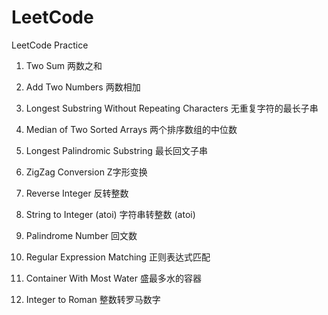 # LeetCode
LeetCode Practice

001. Two Sum
     两数之和   

002. Add Two Numbers
     两数相加

003. Longest Substring Without Repeating Characters
     无重复字符的最长子串

004. Median of Two Sorted Arrays
     两个排序数组的中位数

005. Longest Palindromic Substring
     最长回文子串

006. ZigZag Conversion
     Z字形变换

007. Reverse Integer
     反转整数

008. String to Integer (atoi)
     字符串转整数 (atoi)

009. Palindrome Number
     回文数

010. Regular Expression Matching
     正则表达式匹配

011. Container With Most Water
     盛最多水的容器

012. Integer to Roman
     整数转罗马数字

